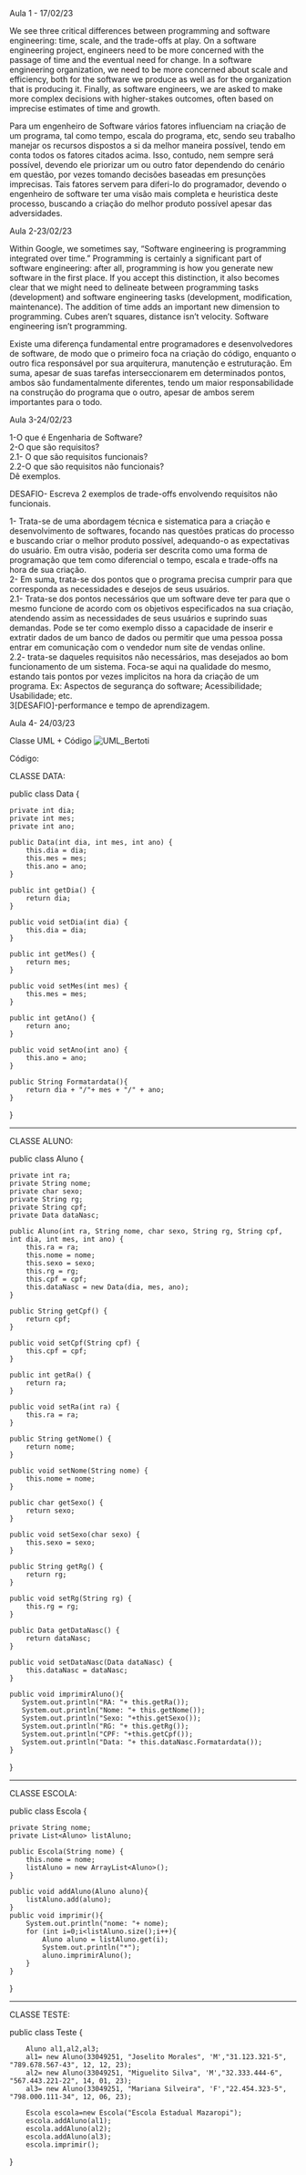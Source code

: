 Aula 1 - 17/02/23

We see three critical differences between programming and software engineering: time, scale, and the trade-offs at play. On a software engineering project, engineers need to be more concerned with the passage of time and the eventual need for change. In a software engineering organization, we need to be more concerned about scale and efficiency, both for the software we produce as well as for the organization that is producing it. Finally, as software engineers, we are asked to make more complex decisions with higher-stakes outcomes, often based on imprecise estimates of time and growth.

Para um engenheiro de Software vários fatores influenciam na criação de um programa, tal como tempo, escala do programa, etc, sendo seu trabalho manejar os recursos dispostos a si da melhor maneira possível, tendo em conta todos os fatores citados acima. Isso, contudo, nem sempre será possível, devendo ele priorizar um ou outro fator dependendo do cenário em questão, por vezes tomando decisões baseadas em presunções imprecisas. Tais fatores servem para diferi-lo do programador, devendo o engenheiro de software ter uma visão mais completa e heuristica deste processo, buscando a criação do melhor produto possível apesar das adversidades. 

Aula 2-23/02/23

Within Google, we sometimes say, “Software engineering is programming integrated over time.” Programming is certainly a significant part of software engineering: after all, programming is how you generate new software in the first place. If you accept this distinction, it also becomes clear that we might need to delineate between programming tasks (development) and software engineering tasks (development, modification, maintenance). The addition of time adds an important new dimension to programming. Cubes aren’t squares, distance isn’t velocity. Software engineering isn’t programming.

Existe uma diferença fundamental entre programadores e desenvolvedores de software, de modo que o primeiro foca na criação do código, enquanto o outro fica responsável por sua arquiterura, manutenção e estruturação. Em suma, apesar de suas tarefas interseccionarem em determinados pontos, ambos são fundamentalmente diferentes, tendo um maior responsabilidade na construção do programa que o outro, apesar de ambos serem importantes para o todo.

Aula 3-24/02/23

1-O que é Engenharia de Software? <br/>
2-O que são requisitos? <br/>
2.1- O que são requisitos funcionais? <br/>
2.2-O que são requisitos não funcionais? <br/>
Dê exemplos. <br/>

DESAFIO- Escreva 2 exemplos de trade-offs envolvendo requisitos não funcionais. <br/>

1- Trata-se de uma abordagem técnica e sistematica para a criação e desenvolvimento de softwares, focando nas questões praticas do processo e buscando criar o melhor produto possível, adequando-o as expectativas do usuário. Em outra visão, poderia ser descrita como uma forma de programação que tem como diferencial o tempo, escala e trade-offs na hora de sua criação. <br/>
2- Em suma, trata-se dos pontos que o programa precisa cumprir para que corresponda as necessidades e desejos de seus usuários. <br/>
2.1- Trata-se dos pontos necessários que um software deve ter para que o mesmo funcione de acordo com os objetivos especificados na sua criação, atendendo assim as necessidades de seus usuários e suprindo suas demandas. Pode se ter como exemplo disso a capacidade de inserir e extratir dados de um banco de dados ou permitir que uma pessoa possa entrar em comunicação com o vendedor num site de vendas online. <br/>
2.2- trata-se daqueles requisitos não necessários, mas desejados ao bom funcionamento de um sistema. Foca-se aqui na qualidade do mesmo, estando tais pontos por vezes implicitos na hora da criação de um programa. Ex: Aspectos de segurança do software; Acessibilidade; Usabilidade; etc. <br/>
3[DESAFIO]-performance e tempo de aprendizagem. <br/>

Aula 4- 24/03/23

Classe UML + Código
![UML_Bertoti](https://github.com/vmorais111/bertoti/assets/111707785/0d125af6-8764-4c1a-88d9-449504aaf41c)



Código:

CLASSE DATA:

public class Data {

    private int dia;
    private int mes;
    private int ano;

    public Data(int dia, int mes, int ano) {
        this.dia = dia;
        this.mes = mes;
        this.ano = ano;
    }  
    
    public int getDia() {
        return dia;
    }

    public void setDia(int dia) {
        this.dia = dia;
    }

    public int getMes() {
        return mes;
    }

    public void setMes(int mes) {
        this.mes = mes;
    }

    public int getAno() {
        return ano;
    }

    public void setAno(int ano) {
        this.ano = ano;
    }
    
    public String Formatardata(){
        return dia + "/"+ mes + "/" + ano;
    }
}

---------------------------------------------------------------------------------------

CLASSE ALUNO:

public class Aluno {
    
    private int ra;
    private String nome;
    private char sexo;
    private String rg;
    private String cpf;
    private Data dataNasc;

    public Aluno(int ra, String nome, char sexo, String rg, String cpf, int dia, int mes, int ano) {
        this.ra = ra;
        this.nome = nome;
        this.sexo = sexo;
        this.rg = rg;
        this.cpf = cpf;
        this.dataNasc = new Data(dia, mes, ano);
    }

    public String getCpf() {
        return cpf;
    }

    public void setCpf(String cpf) {
        this.cpf = cpf;
    }

    public int getRa() {
        return ra;
    }

    public void setRa(int ra) {
        this.ra = ra;
    }

    public String getNome() {
        return nome;
    }

    public void setNome(String nome) {
        this.nome = nome;
    }

    public char getSexo() {
        return sexo;
    }

    public void setSexo(char sexo) {
        this.sexo = sexo;
    }

    public String getRg() {
        return rg;
    }

    public void setRg(String rg) {
        this.rg = rg;
    }

    public Data getDataNasc() {
        return dataNasc;
    }

    public void setDataNasc(Data dataNasc) {
        this.dataNasc = dataNasc;
    }
    
    public void imprimirAluno(){
       System.out.println("RA: "+ this.getRa());
       System.out.println("Nome: "+ this.getNome());
       System.out.println("Sexo: "+this.getSexo());
       System.out.println("RG: "+ this.getRg());
       System.out.println("CPF: "+this.getCpf());
       System.out.println("Data: "+ this.dataNasc.Formatardata());
    }
}

----------------------------------------------------------------------------------------------------

CLASSE ESCOLA: 

public class Escola {

    private String nome;
    private List<Aluno> listAluno;

    public Escola(String nome) {
        this.nome = nome;
        listAluno = new ArrayList<Aluno>();
    }
    
    public void addAluno(Aluno aluno){
        listAluno.add(aluno);
    }
    public void imprimir(){
        System.out.println("nome: "+ nome);
        for (int i=0;i<listAluno.size();i++){
            Aluno aluno = listAluno.get(i);
            System.out.println("*");
            aluno.imprimirAluno();
        }
    }  
    

}

----------------------------------------------------------------------------------------------------

CLASSE TESTE:

public class Teste {

        Aluno al1,al2,al3;
        al1= new Aluno(33049251, "Joselito Morales", 'M',"31.123.321-5", "789.678.567-43", 12, 12, 23);
        al2= new Aluno(33049251, "Miguelito Silva", 'M',"32.333.444-6", "567.443.221-22", 14, 01, 23);
        al3= new Aluno(33049251, "Mariana Silveira", 'F',"22.454.323-5", "798.000.111-34", 12, 06, 23);
        
        Escola escola=new Escola("Escola Estadual Mazaropi");
        escola.addAluno(al1);
        escola.addAluno(al2);
        escola.addAluno(al3);
        escola.imprimir();
}
